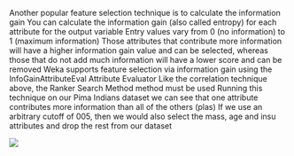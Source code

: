 Another popular feature selection technique is to calculate the information gain You can
calculate the information gain (also called entropy) for each attribute for the output variable
Entry values vary from 0 (no information) to 1 (maximum information) Those attributes that
contribute more information will have a higher information gain value and can be selected,
whereas those that do not add much information will have a lower score and can be removed
Weka supports feature selection via information gain using the InfoGainAttributeEval
Attribute Evaluator Like the correlation technique above, the Ranker Search Method method
must be used Running this technique on our Pima Indians dataset we can see that one attribute
contributes more information than all of the others (plas) If we use an arbitrary cutoff of 005,
then we would also select the mass, age and insu attributes and drop the rest from our dataset

![](https://github.com/fenago/katacoda-scenarios/raw/master/machine-learning-mastery-weka/machine-learning-mastery-weka-chapter-13/steps/images/63.png)